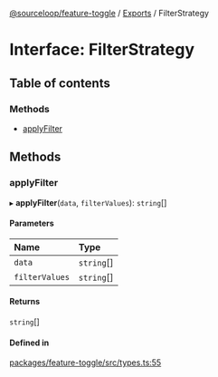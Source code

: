 [@sourceloop/feature-toggle](../README.md) / [Exports](../modules.md) / FilterStrategy

# Interface: FilterStrategy

## Table of contents

### Methods

- [applyFilter](FilterStrategy.md#applyfilter)

## Methods

### applyFilter

▸ **applyFilter**(`data`, `filterValues`): `string`[]

#### Parameters

| Name | Type |
| :------ | :------ |
| `data` | `string`[] |
| `filterValues` | `string`[] |

#### Returns

`string`[]

#### Defined in

[packages/feature-toggle/src/types.ts:55](https://github.com/sourcefuse/loopback4-microservice-catalog/blob/93a7f917/packages/feature-toggle/src/types.ts#L55)
